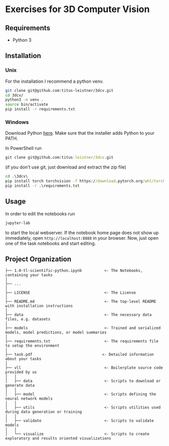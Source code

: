 # Exercises for 3D Computer Vision

## Requirements

* Python 3

## Installation

### Unix
For the installation I recommend a python venv.
```sh
git clone git@github.com:titus-leistner/3dcv.git
cd 3dcv/
python3 -m venv .
source bin/activate
pip install -r requirements.txt
```

### Windows
Download Python [here](https://www.python.org/downloads/windows/).
Make sure that the installer adds Python to your PATH.

In PowerShell run
```bat
git clone git@github.com:titus-leistner/3dcv.git
```
(if you don't use git, just download and extract the zip file)
```bat
cd .\3dcv\
pip install torch torchvision -f https://download.pytorch.org/whl/torch_stable.html
pip install -r .\requirements.txt
```

## Usage

In order to edit the notebooks run
```sh
jupyter-lab
```
to start the local webserver.
If the notebook home page does not show up immediately, open `http://localhost:8888` in your browser.
Now, just open one of the task notebooks and start editing.

## Project Organization
    
    ├── 1.0-tl-scientific-python.ipynb          <- The Notebooks, containing your tasks
    │
    ├── ...
    │
    ├── LICENSE                                 <- The License
    │
    ├── README.md                               <- The top-level README with installation instructions
    │
    ├── data                                    <- The necessary data files, e.g. datasets
    │
    ├── models                                  <- Trained and serialized models, model predictions, or model summaries
    │
    ├── requirements.txt                        <- The requirements file to setup the environment
    │
    ├── task.pdf                               <- Detailed information about your tasks
    │
    ├── vll                                     <- Boilerplate source code provided by us
    │   │
    │   ├── data                                <- Scripts to download or generate data
    │   │
    │   ├── model                               <- Scripts defining the neural network models
    │   │
    │   ├── utils                               <- Scripts utilities used during data generation or training
    │   │
    │   ├── validate                            <- Scripts to validate models
    │   │
    │   └── visualize                           <- Scripts to create exploratory and results oriented visualizations
